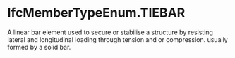IfcMemberTypeEnum.TIEBAR
========================
A linear bar element used to secure or stabilise a structure by resisting
lateral and longitudinal loading through tension and or compression. usually
formed by a solid bar.  



